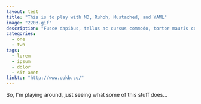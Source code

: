 ```yaml
---
layout: test
title: "This is to play with MD, Ruhoh, Mustached, and YAML"
image: "2203.gif"
description: "Fusce dapibus, tellus ac cursus commodo, tortor mauris condimentum nibh, ut fermentum massa justo sit amet risus. Cum sociis natoque penatibus et magnis dis parturient montes, nascetur ridiculus mus. Cras mattis consectetur purus sit amet fermentum. Nullam quis risus eget urna mollis ornare vel eu leo."
categories:
  - one
  - two
tags: 
  - lorem
  - ipsum
  - dolor
  - sit amet
linkto: "http://www.ookb.co/"
---
```


So, I'm playing around, just seeing what some of this stuff does...